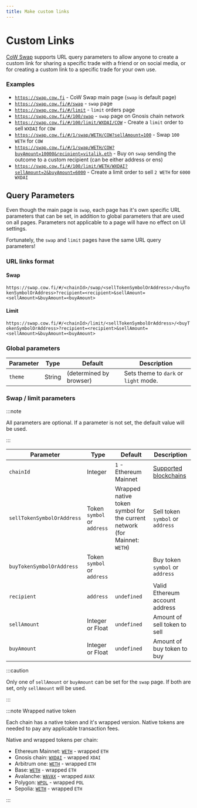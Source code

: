 ```yaml
---
title: Make custom links
---
```


# Custom Links

[CoW Swap](https://swap.cow.fi) supports URL query parameters to allow anyone to create a custom link for sharing a specific trade with a friend or on social media, or for creating a custom link to a specific trade for your own use.

### Examples

- [`https://swap.cow.fi`](https://swap.cow.fi) - CoW Swap main page (`swap` is default page)
- [`https://swap.cow.fi/#/swap`](https://swap.cow.fi/#/swap) - `swap` page
- [`https://swap.cow.fi/#/limit`](https://swap.cow.fi/#/limit) - `limit` orders page
- [`https://swap.cow.fi/#/100/swap`](https://swap.cow.fi/#/100/swap) - `swap` page on Gnosis chain network
- [`https://swap.cow.fi/#/100/limit/WXDAI/COW`](https://swap.cow.fi/#/100/limit/WXDAI/COW) - Create a `limit` order to sell `WXDAI` for `COW`
- [`https://swap.cow.fi/#/1/swap/WETH/COW?sellAmount=100`](https://swap.cow.fi/#/1/swap/WETH/COW?sellAmount=100) - Swap `100 WETH` for `COW`
- [`https://swap.cow.fi/#/1/swap/WETH/COW?buyAmount=10000&recipient=vitalik.eth`](https://swap.cow.fi/#/1/swap/WETH/COW?buyAmount=10000&recipient=vitalik.eth) - Buy on `swap` sending the outcome to a custom recipient (can be either address or ens)
- [`https://swap.cow.fi/#/100/limit/WETH/WXDAI?sellAmount=2&buyAmount=6000`](https://swap.cow.fi/#/100/limit/WETH/WXDAI?sellAmount=2&buyAmount=6000) - Create a limit order to sell `2 WETH` for `6000 WXDAI`

## Query Parameters

Even though the main page is `swap`, each page has it's own specific URL parameters that can be set, in addition to global parameters that are used on all pages. Parameters not applicable to a page will have no effect on UI settings.

Fortunately, the `swap` and `limit` pages have the same URL query parameters!

### URL links format

#### Swap

`https://swap.cow.fi/#/<chainId>/swap/<sellTokenSymbolOrAddress>/<buyTokenSymbolOrAddress>?recipient=<recipient>&sellAmount=<sellAmount>&buyAmount=<buyAmount>`

#### Limit

`https://swap.cow.fi/#/<chainId>/limit/<sellTokenSymbolOrAddress>/<buyTokenSymbolOrAddress>?recipient=<recipient>&sellAmount=<sellAmount>&buyAmount=<buyAmount>`

### Global parameters

| **Parameter** | **Type** | **Default**             | **Description**                       |
| ------------- | -------- | ----------------------- | ------------------------------------- |
| `theme`       | String   | (determined by browser) | Sets theme to `dark` or `light` mode. |

### Swap / limit parameters

:::note

All parameters are optional. If a parameter is not set, the default value will be used.

:::

| **Parameter**              | **Type**                    | **Default**                                                               | **Description**                                                             |
| -------------------------- | --------------------------- | ------------------------------------------------------------------------- | --------------------------------------------------------------------------- |
| `chainId`                  | Integer                     | `1` - Ethereum Mainnet                                                    | [Supported blockchains](/cow-protocol/reference/contracts/core#deployments) |
| `sellTokenSymbolOrAddress` | Token `symbol` or `address` | Wrapped native token symbol for the current network (for Mainnet: `WETH`) | Sell token `symbol` or `address`                                            |
| `buyTokenSymbolOrAddress`  | Token `symbol` or `address` |                                                                           | Buy token `symbol` or `address`                                             |
| `recipient`                | `address`                   | `undefined`                                                               | Valid Ethereum account address                                              |
| `sellAmount`               | Integer or Float            | `undefined`                                                               | Amount of sell token to sell                                                |
| `buyAmount`                | Integer or Float            | `undefined`                                                               | Amount of buy token to buy                                                  |

:::caution

Only one of `sellAmount` or `buyAmount` can be set for the `swap` page. If both are set, only `sellAmount` will be used.

:::

:::note Wrapped native token

Each chain has a native token and it's wrapped version. Native tokens are needed to pay any applicable transaction fees.

Native and wrapped tokens per chain:

- Ethereum Mainnet: [`WETH`](https://etherscan.io/address/0xc02aaa39b223fe8d0a0e5c4f27ead9083c756cc2) - wrapped `ETH`
- Gnosis chain: [`WXDAI`](https://gnosisscan.io/address/0xe91D153E0b41518A2Ce8Dd3D7944Fa863463a97d) - wrapped `XDAI`
- Arbitrum one: [`WETH`](https://arbiscan.io/address/0x82af49447d8a07e3bd95bd0d56f35241523fbab1) - wrapped `ETH`
- Base: [`WETH`](https://basescan.org/address/0x4200000000000000000000000000000000000006) - wrapped `ETH`
- Avalanche: [`WAVAX`](https://snowtrace.io/address/0xb31f66aa3c1e785363f0875a1b74e27b85fd66c7) - wrapped `AVAX`
- Polygon: [`WPOL`](https://polygonscan.com/address/0x0d500b1d8e8ef31e21c99d1db9a6444d3adf1270) - wrapped `POL`
- Sepolia: [`WETH`](https://sepolia.etherscan.io/address/0xfFf9976782d46CC05630D1f6eBAb18b2324d6B14) - wrapped `ETH`

:::
